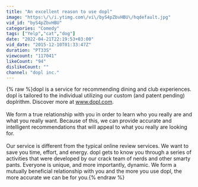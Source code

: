 ```yaml
---
title: "An excellent reason to use dopl"
image: "https:\/\/i.ytimg.com\/vi\/byS4pZbvHBU\/hqdefault.jpg"
vid_id: "byS4pZbvHBU"
categories: "Comedy"
tags: ["Yelp","cat","dog"]
date: "2022-04-21T22:19:53+03:00"
vid_date: "2015-12-10T01:33:47Z"
duration: "PT33S"
viewcount: "117041"
likeCount: "94"
dislikeCount: ""
channel: "dopl inc."
---
```

{% raw %}dopl is a service for recommending dining and club experiences. dopl is tailored to the individual utilizing our custom (and patent pending) doplrithm. Discover more at www.dopl.com. <br /><br />We form a true relationship with you in order to learn who you really are and what you really want. Because of this, we can provide accurate and intelligent recommendations that will appeal to what you really are looking for. <br /><br />Our service is different from the typical online review services. We want to save you time, effort, and energy. dopl gets to know you through a series of activities that were developed by our crack team of nerds and other smarty pants. Everyone is unique, and more importantly, dynamic. We form a mutually beneficial relationship with you and the more you use dopl, the more accurate we can be for you.{% endraw %}
